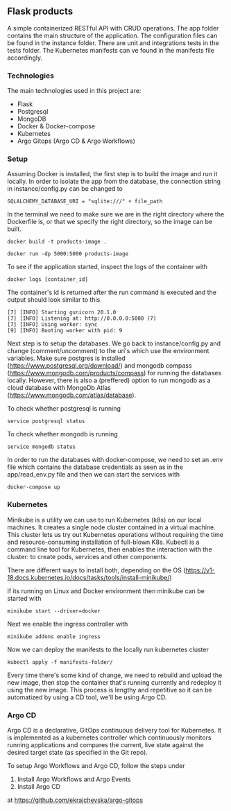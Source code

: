 ## Flask products 
A simple containerized RESTful API with CRUD operations. The app folder contains the main structure of the application. The configuration files can be found in the instance folder. There are unit and integrations tests in the tests folder. The Kubernetes manifests can ve found in the
manifests file accordingly. 

### Technologies
The main technologies used in this project are:
* Flask
* Postgresql
* MongoDB
* Docker & Docker-compose
* Kubernetes
* Argo Gitops (Argo CD & Argo Workflows)

### Setup
Assuming Docker is installed, the first step is to build the image and run it locally. In order to isolate the app from the 
database, the connection string in instance/config.py can be changed to

```
SQLALCHEMY_DATABASE_URI = "sqlite:///" + file_path
```

In the terminal we need to make sure we are in the right directory where the Dockerfile is, or that we specify the right directory,
 so the image can be built.
```
docker build -t products-image .
```
```
docker run -dp 5000:5000 products-image
```
To see if the application started, inspect the logs of the container with
```
docker logs [container_id]
```
The container's id is returned after the run command is executed and the output should look similar to this

```
[7] [INFO] Starting gunicorn 20.1.0
[7] [INFO] Listening at: http://0.0.0.0:5000 (7)
[7] [INFO] Using worker: sync
[9] [INFO] Booting worker with pid: 9
```

Next step is to setup the databases. We go back to instance/config.py and change (comment/uncomment) to the uri's which use the environment variables. Make sure postgres is installed (https://www.postgresql.org/download/) and mongodb compass (https://www.mongodb.com/products/compass)
for running the databases locally. However, there is also a (preffered) option to run mongodb as a cloud database with MongoDb Atlas (https://www.mongodb.com/atlas/database).

To check whether postgresql is running 
```
service postgresql status
```
To check whether mongodb is running 
```
service mongodb status
```

In order to run the databases with docker-compose, we need to set an .env file which contains the database credentials as seen as
in the app/read_env.py file and then we can start the services with
```
docker-compose up
```

### Kubernetes 

Minikube is a utility we can use to run Kubernetes (k8s) on our local machines. It creates a single node cluster contained in a virtual machine. This cluster lets us try out Kubernetes operations without requiring the time and resource-consuming installation of full-blown K8s. Kubectl is a command line tool for Kubernetes, then enables the interaction with the cluster: to create pods, services and other components.

There are different ways to install both, depending on the OS (https://v1-18.docs.kubernetes.io/docs/tasks/tools/install-minikube/)

If its running on Linux and Docker environment then minikube can be started with

```
minikube start --driver=docker
```

Next we enable the ingress controller with
```
minikube addons enable ingress
```

Now we can deploy the manifests to the locally run kubernetes cluster 
```
kubectl apply -f manifests-folder/
```

Every time there's some kind of change, we need to rebuild and upload the new image, then stop the container that's running currently and redeploy it using the new image. This process is lengthy and repetitive so it can be automatized by using a CD tool, we'll be using Argo CD.


### Argo CD 
Argo CD is a declarative, GitOps continuous delivery tool for Kubernetes. It is implemented as a kubernetes controller which continuously monitors running applications and compares the current, live state against the desired target state (as specified in the Git repo).

To setup Argo Workflows and Argo CD, follow the steps under 
1. Install Argo Workflows and Argo Events
2. Install Argo CD

at https://github.com/ekrajchevska/argo-gitops
